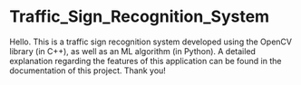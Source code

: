# Traffic_Sign_Recognition_System

Hello. This is a traffic sign recognition system developed using the OpenCV library (in C++), as well as an ML algorithm (in Python). A detailed explanation regarding the features of this application can be found in the documentation of this project. Thank you!

